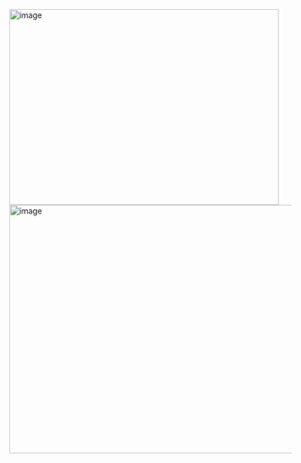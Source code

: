 <img width="481" height="349" alt="image" src="https://github.com/user-attachments/assets/a3adafb4-926d-4882-b495-54af576b2eb1" />


<img width="682" height="443" alt="image" src="https://github.com/user-attachments/assets/8360fbff-60f4-4de0-ba7a-cc4b66743831" />
